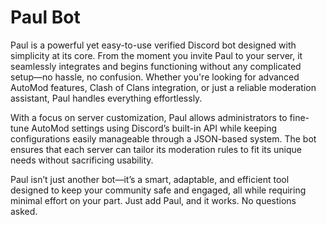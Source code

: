 # Paul Bot
Paul is a powerful yet easy-to-use verified Discord bot designed with simplicity at its core. From the moment you invite Paul to your server, it seamlessly integrates and begins functioning without any complicated setup—no hassle, no confusion. Whether you're looking for advanced AutoMod features, Clash of Clans integration, or just a reliable moderation assistant, Paul handles everything effortlessly.  

With a focus on server customization, Paul allows administrators to fine-tune AutoMod settings using Discord’s built-in API while keeping configurations easily manageable through a JSON-based system. The bot ensures that each server can tailor its moderation rules to fit its unique needs without sacrificing usability.  

Paul isn’t just another bot—it’s a smart, adaptable, and efficient tool designed to keep your community safe and engaged, all while requiring minimal effort on your part. Just add Paul, and it works. No questions asked.
